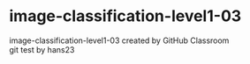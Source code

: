 # image-classification-level1-03
image-classification-level1-03 created by GitHub Classroom    
git test by hans23